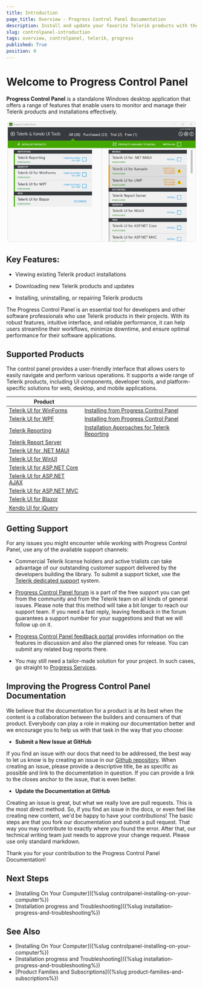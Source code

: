 ```yaml
---
title: Introduction
page_title: Overview - Progress Control Panel Documentation
description: Install and update your favorite Telerik products with the Progress Control Panel.
slug: controlpanel-introduction
tags: overview, controlpanel, telerik, progress
published: True
position: 0 
---
```


# Welcome to Progress Control Panel

**Progress Control Panel** is a standalone Windows desktop application that offers a range of features that enable users to monitor and manage their Telerik products and installations effectively.

![Progress Control Panel](images/telerik-control-panel-introduction.png)

## Key Features:

* Viewing existing Telerik product installations

* Downloading new Telerik products and updates

* Installing, uninstalling, or repairing Telerik products

The Progress Control Panel is an essential tool for developers and other software professionals who use Telerik products in their projects. With its robust features, intuitive interface, and reliable performance, it can help users streamline their workflows, minimize downtime, and ensure optimal performance for their software applications.

## Supported Products

The control panel provides a user-friendly interface that allows users to easily navigate and perform various operations. It supports a wide range of Telerik products, including UI components, developer tools, and platform-specific solutions for web, desktop, and mobile applications.

|Product||
|----|----|
|[Telerik UI for WinForms](https://docs.telerik.com/devtools/winforms/introduction)|[Installing from Progress Control Panel](https://docs.telerik.com/devtools/winforms/installation-and-upgrades/installing-from-progress-control-panel)|
|[Telerik UI for WPF](https://docs.telerik.com/devtools/wpf/introduction)|[Installing from Progress Control Panel](https://docs.telerik.com/devtools/wpf/getting-started/installation/installation-installing-from-progress-control-panel)|
|[Telerik Reporting](https://docs.telerik.com/reporting/introduction)|[Installation Approaches for Telerik Reporting](https://docs.telerik.com/reporting/getting-started/installation/installation-approaches)|
|[Telerik Report Server](https://docs.telerik.com/report-server/introduction)||
|[Telerik UI for .NET MAUI](https://docs.telerik.com/devtools/maui/introduction)||
|[Telerik UI for WinUI](https://docs.telerik.com/devtools/winui/introduction)||
|[Telerik UI for ASP.NET Core](https://docs.telerik.com/aspnet-core/introduction)||
|[Telerik UI for ASP.NET AJAX](https://docs.telerik.com/devtools/aspnet-ajax/introduction)||
|[Telerik UI for ASP.NET MVC](https://docs.telerik.com/aspnet-mvc/introduction)||
|[Telerik UI for Blazor](https://docs.telerik.com/blazor-ui/introduction)||
|[Kendo UI for jQuery](https://docs.telerik.com/kendo-ui/introduction)||

## Getting Support

For any issues you might encounter while working with Progress Control Panel, use any of the available support channels:

* Commercial Telerik license holders and active trialists can take advantage of our outstanding customer support delivered by the developers building the library. To submit a support ticket, use the [Telerik dedicated support](https://www.telerik.com/account/support-tickets/) system.

* [Progress Control Panel forum](https://www.telerik.com/forums/telerik-control-panel) is a part of the free support you can get from the community and from the Telerik team on all kinds of general issues. Please note that this method will take a bit longer to reach our support team. If you need a fast reply, leaving feedback in the forum guarantees a support number for your suggestions and that we will follow up on it.

* [Progress Control Panel feedback portal](https://feedback.telerik.com/controlpanel) provides information on the features in discussion and also the planned ones for release. You can submit any related bug reports there. 

* You may still need a tailor-made solution for your project. In such cases, go straight to [Progress Services](https://www.progress.com/services).

## Improving the Progress Control Panel Documentation

We believe that the documentation for a product is at its best when the content is a collaboration between the builders and consumers of that product. Everybody can play a role in making our documentation better and we encourage you to help us with that task in the way that you choose:

* **Submit a New Issue at GitHub**

If you find an issue with our docs that need to be addressed, the best way to let us know is by creating an issue in our [Github repository](https://github.com/telerik/controlpanel-docs/issues). When creating an issue, please provide a descriptive title, be as specific as possible and link to the documentation in question. If you can provide a link to the closes anchor to the issue, that is even better.

* **Update the Documentation at GitHub**

Creating an issue is great, but what we really love are pull requests. This is the most direct method.  So, if you find an issue in the docs, or even feel like creating new content, we'd be happy to have your contributions! The basic steps are that you fork our documentation and submit a pull request. That way you may contribute to exactly where you found the error.  After that, our technical writing team just needs to approve your change request. Please use only standard markdown. 

Thank you for your contribution to the Progress Control Panel Documentation!

## Next Steps

* [Installing On Your Computer]({%slug controlpanel-installing-on-your-computer%})
* [Installation progress and Troubleshooting]({%slug installation-progress-and-troubleshooting%}) 

## See Also

* [Installing On Your Computer]({%slug controlpanel-installing-on-your-computer%})
* [Installation progress and Troubleshooting]({%slug installation-progress-and-troubleshooting%}) 
* [Product Families and Subscriptions]({%slug product-families-and-subscriptions%})
